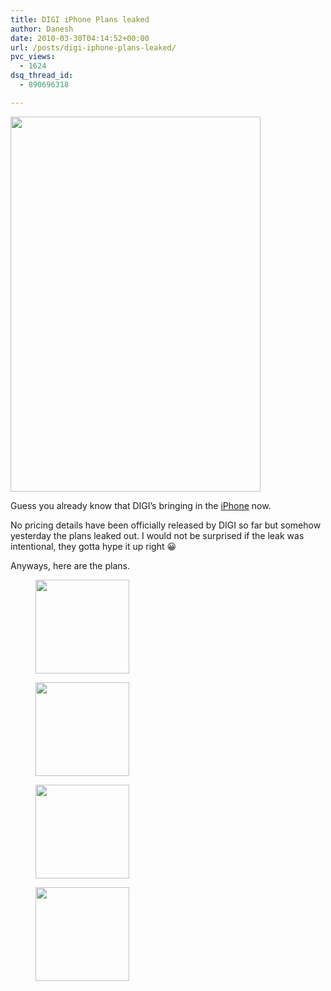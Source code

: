 ```yaml
---
title: DIGI iPhone Plans leaked
author: Danesh
date: 2010-03-30T04:14:52+00:00
url: /posts/digi-iphone-plans-leaked/
pvc_views:
  - 1624
dsq_thread_id:
  - 890696318

---
```

<img loading="lazy" class="alignnone size-full wp-image-2023" title="DIGI-iphone" src="/wp-content/uploads/2010/03/DIGI-iphone.jpg" alt="" width="400" height="600" />

Guess you already know that DIGI&#8217;s bringing in the [iPhone][1] now.

No pricing details have been officially released by DIGI so far but somehow yesterday the plans leaked out. I would not be surprised if the leak was intentional, they gotta hype it up right 😀

Anyways, here are the plans.

<div id='gallery-5' class='gallery galleryid-2019 gallery-columns-4 gallery-size-thumbnail'>
  <figure class='gallery-item'> 
  
  <div class='gallery-icon landscape'>
    <a href='/wp-content/uploads/2010/03/DIGI-iphone.Chart_.jpg'><img width="150" height="150" src="/wp-content/uploads/2010/03/DIGI-iphone.Chart_-150x150.jpg" class="attachment-thumbnail size-thumbnail" alt="" loading="lazy" /></a>
  </div></figure><figure class='gallery-item'> 
  
  <div class='gallery-icon landscape'>
    <a href='/wp-content/uploads/2010/03/DIGI-iphone.Form_.1.jpg'><img width="150" height="150" src="/wp-content/uploads/2010/03/DIGI-iphone.Form_.1-150x150.jpg" class="attachment-thumbnail size-thumbnail" alt="" loading="lazy" /></a>
  </div></figure><figure class='gallery-item'> 
  
  <div class='gallery-icon landscape'>
    <a href='/wp-content/uploads/2010/03/DIGI-iphone.Form_.2.jpg'><img width="150" height="150" src="/wp-content/uploads/2010/03/DIGI-iphone.Form_.2-150x150.jpg" class="attachment-thumbnail size-thumbnail" alt="" loading="lazy" /></a>
  </div></figure><figure class='gallery-item'> 
  
  <div class='gallery-icon portrait'>
    <a href='/wp-content/uploads/2010/03/DIGI-iphone.jpg'><img width="150" height="150" src="/wp-content/uploads/2010/03/DIGI-iphone-150x150.jpg" class="attachment-thumbnail size-thumbnail" alt="" loading="lazy" /></a>
  </div></figure>
</div>

 [1]: http://www.digi.com.my/iphone/index.do